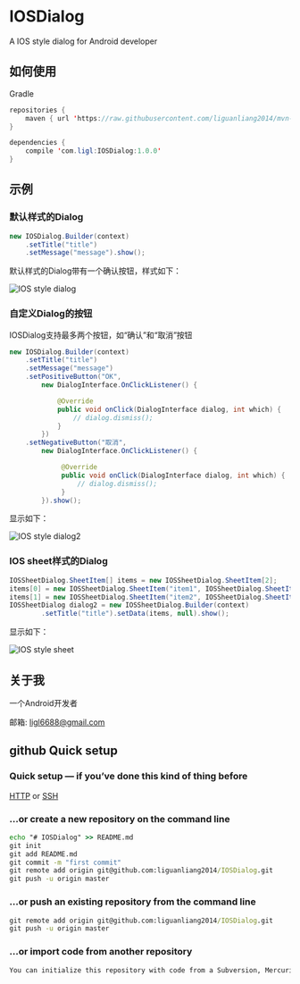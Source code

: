 # IOSDialog
A IOS style dialog for Android developer

## 如何使用
Gradle
```java
repositories {
    maven { url 'https://raw.githubusercontent.com/liguanliang2014/mvn-repo/master'}
}

dependencies {
    compile 'com.ligl:IOSDialog:1.0.0'
}
```

## 示例
### 默认样式的Dialog
```java
new IOSDialog.Builder(context)
    .setTitle("title")
    .setMessage("message").show();
```
默认样式的Dialog带有一个确认按钮，样式如下：

![IOS style dialog](https://github.com/liguanliang2014/IOSDialog/raw/master/example/screenshot/device-2017-04-10-112933.png)

### 自定义Dialog的按钮
IOSDialog支持最多两个按钮，如“确认”和“取消”按钮
```java
new IOSDialog.Builder(context)
    .setTitle("title")
    .setMessage("message")
    .setPositiveButton("OK",
        new DialogInterface.OnClickListener() {

            @Override
            public void onClick(DialogInterface dialog, int which) {
                // dialog.dismiss();
            }
        })
    .setNegativeButton("取消",
        new DialogInterface.OnClickListener() {

             @Override
             public void onClick(DialogInterface dialog, int which) {
                 // dialog.dismiss();
             }
        }).show();
```
显示如下：

![IOS style dialog2](https://github.com/liguanliang2014/IOSDialog/raw/master/example/screenshot/device-2017-04-10-113008.png)

### IOS sheet样式的Dialog
```java
IOSSheetDialog.SheetItem[] items = new IOSSheetDialog.SheetItem[2];
items[0] = new IOSSheetDialog.SheetItem("item1", IOSSheetDialog.SheetItem.RED);
items[1] = new IOSSheetDialog.SheetItem("item2", IOSSheetDialog.SheetItem.BLUE);
IOSSheetDialog dialog2 = new IOSSheetDialog.Builder(context)
        .setTitle("title").setData(items, null).show();
```
显示如下：

![IOS style sheet](https://github.com/liguanliang2014/IOSDialog/raw/master/example/screenshot/device-2017-04-10-113032.png)

## 关于我
一个Android开发者

邮箱: ligl6688@gmail.com

## github Quick setup

### Quick setup — if you’ve done this kind of thing before

[HTTP](https://github.com/liguanliang2014/IOSDialog.git) or [SSH](git@github.com:liguanliang2014/IOSDialog.git)

### …or create a new repository on the command line

```cmd
echo "# IOSDialog" >> README.md
git init
git add README.md
git commit -m "first commit"
git remote add origin git@github.com:liguanliang2014/IOSDialog.git
git push -u origin master
```

### …or push an existing repository from the command line

```cmd
git remote add origin git@github.com:liguanliang2014/IOSDialog.git
git push -u origin master
```

### …or import code from another repository

```cmd
You can initialize this repository with code from a Subversion, Mercurial, or TFS project.
```